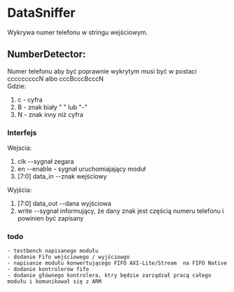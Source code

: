 # DataSniffer

Wykrywa numer telefonu w stringu wejściowym. 

## NumberDetector: 
<p>
	
Numer telefonu aby być poprawnie wykrytym musi być w postaci cccccccccN albo cccBcccBcccN <br>
Gdzie: 	
	<ol>
		<li> c - cyfra </li>
		<li> B -  znak biały " " lub "-" </li> 
		<li> N - znak inny niż cyfra </li> 
	</ol>
</p>


### Interfejs
<p>

Wejscia:
<ol>
	<li>  clk		--sygnał zegara </li>
	<li>  en		--enable - sygnał uruchomiajający moduł </li>
	<li> [7:0] data_in      --znak wejściowy </li>
</ol>

Wyjścia:
<ol>
	<li>[7:0] data_out	--dana wyjściowa</li>
        <li> write		--sygnał informujący, że dany znak jest częścią numeru telefonu i powinien być zapisany </li>
</ol>
		  
</p>

### todo 
<p>

	- testbench napisanego modułu
	- dodanie Fifo wejściowego / wyjściowgo
	- napisanie modułu konwertującego FIFO AXI-Lite/Stream  na FIFO Native 
	- dodanie kontrolerów fifo 
	- dodanie głównego kontrolera, ktry będzie zarządzał pracą całego modułu i komunikował się z ARM
</p>		
	


